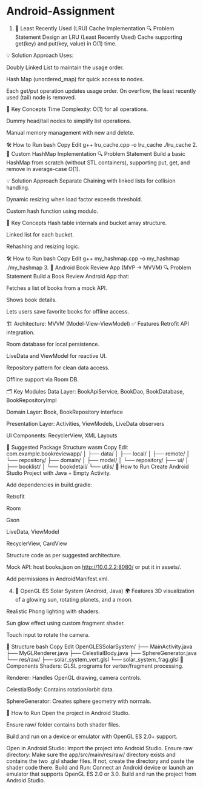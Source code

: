 # Android-Assignment

1. 🚀 Least Recently Used (LRU) Cache Implementation
🔍 Problem Statement
Design an LRU (Least Recently Used) Cache supporting get(key) and put(key, value) in O(1) time.

💡 Solution Approach
Uses:

Doubly Linked List to maintain the usage order.

Hash Map (unordered_map) for quick access to nodes.

Each get/put operation updates usage order. On overflow, the least recently used (tail) node is removed.

📌 Key Concepts
Time Complexity: O(1) for all operations.

Dummy head/tail nodes to simplify list operations.

Manual memory management with new and delete.

🛠️ How to Run
bash
Copy
Edit
g++ lru_cache.cpp -o lru_cache
./lru_cache
2. 🔧 Custom HashMap Implementation
🔍 Problem Statement
Build a basic HashMap from scratch (without STL containers), supporting put, get, and remove in average-case O(1).

💡 Solution Approach
Separate Chaining with linked lists for collision handling.

Dynamic resizing when load factor exceeds threshold.

Custom hash function using modulo.

📌 Key Concepts
Hash table internals and bucket array structure.

Linked list for each bucket.

Rehashing and resizing logic.

🛠️ How to Run
bash
Copy
Edit
g++ my_hashmap.cpp -o my_hashmap
./my_hashmap
3. 📖 Android Book Review App (MVP → MVVM)
🔍 Problem Statement
Build a Book Review Android App that:

Fetches a list of books from a mock API.

Shows book details.

Lets users save favorite books for offline access.

🏗️ Architecture: MVVM (Model-View-ViewModel)
✅ Features
Retrofit API integration.

Room database for local persistence.

LiveData and ViewModel for reactive UI.

Repository pattern for clean data access.

Offline support via Room DB.

🗂️ Key Modules
Data Layer: BookApiService, BookDao, BookDatabase, BookRepositoryImpl

Domain Layer: Book, BookRepository interface

Presentation Layer: Activities, ViewModels, LiveData observers

UI Components: RecyclerView, XML Layouts

📁 Suggested Package Structure
wasm
Copy
Edit
com.example.bookreviewapp/
│
├── data/
│   ├── local/
│   ├── remote/
│   └── repository/
├── domain/
│   ├── model/
│   └── repository/
├── ui/
│   ├── booklist/
│   └── bookdetail/
└── utils/
🚀 How to Run
Create Android Studio Project with Java + Empty Activity.

Add dependencies in build.gradle:

Retrofit

Room

Gson

LiveData, ViewModel

RecyclerView, CardView

Structure code as per suggested architecture.

Mock API: host books.json on http://10.0.2.2:8080/ or put it in assets/.

Add permissions in AndroidManifest.xml.

4. 🌌 OpenGL ES Solar System (Android, Java)
🌍 Features
3D visualization of a glowing sun, rotating planets, and a moon.

Realistic Phong lighting with shaders.

Sun glow effect using custom fragment shader.

Touch input to rotate the camera.

🧱 Structure
bash
Copy
Edit
OpenGLESSolarSystem/
├── MainActivity.java
├── MyGLRenderer.java
├── CelestialBody.java
├── SphereGenerator.java
└── res/raw/
    ├── solar_system_vert.glsl
    └── solar_system_frag.glsl
🧠 Components
Shaders: GLSL programs for vertex/fragment processing.

Renderer: Handles OpenGL drawing, camera controls.

CelestialBody: Contains rotation/orbit data.

SphereGenerator: Creates sphere geometry with normals.

🚀 How to Run
Open the project in Android Studio.

Ensure raw/ folder contains both shader files.

Build and run on a device or emulator with OpenGL ES 2.0+ support.


Open in Android Studio: Import the project into Android Studio.
Ensure raw directory: Make sure the app/src/main/res/raw/ directory exists and contains the two .glsl shader files. If not, create the directory and paste the shader code there.
Build and Run: Connect an Android device or launch an emulator that supports OpenGL ES 2.0 or 3.0. Build and run the project from Android Studio.


